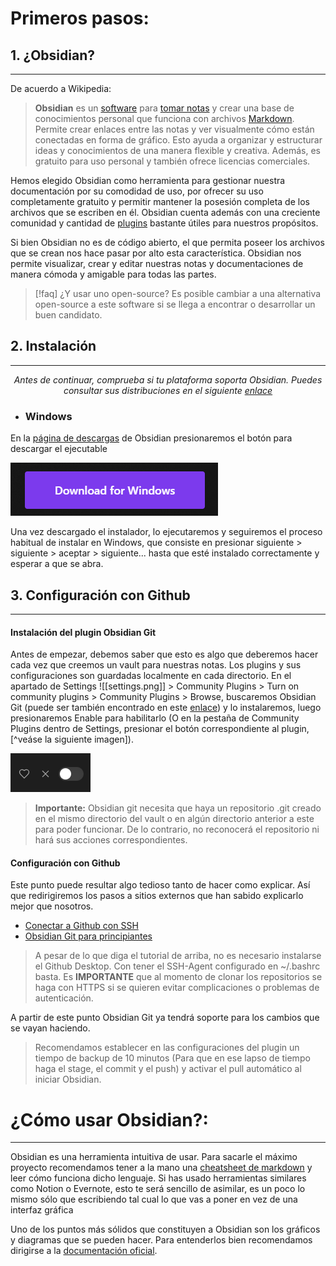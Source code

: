 # Primeros pasos:
## 1. ¿Obsidian?
---
De acuerdo a Wikipedia:
>**Obsidian** es un [software](https://es.wikipedia.org/wiki/Software "Software") para [tomar notas](https://es.wikipedia.org/wiki/Toma_de_notas "Toma de notas") y crear una base de conocimientos personal que funciona con archivos [Markdown](https://es.wikipedia.org/wiki/Markdown "Markdown"). Permite crear enlaces entre las notas y ver visualmente cómo están conectadas en forma de gráfico. Esto ayuda a organizar y estructurar ideas y conocimientos de una manera flexible y creativa. Además, es gratuito para uso personal y también ofrece licencias comerciales.

Hemos elegido Obsidian como herramienta para gestionar nuestra documentación por su comodidad de uso, por ofrecer su uso completamente gratuito y permitir mantener la posesión completa de los archivos que se escriben en él. Obsidian cuenta además con una creciente comunidad y cantidad de [plugins](https://obsidian.md/plugins) bastante útiles para nuestros propósitos.

Si bien Obsidian no es de código abierto, el que permita poseer los archivos que se crean nos hace pasar por alto esta característica. Obsidian nos permite visualizar, crear y editar nuestras notas y documentaciones de manera cómoda y amigable para todas las partes.

>[!faq] ¿Y usar uno open-source?
>Es posible cambiar a una alternativa open-source a este software si se llega a encontrar o desarrollar un buen candidato.

## 2. Instalación
---
<center><i>Antes de continuar, comprueba si tu plataforma soporta Obsidian. Puedes consultar sus distribuciones en el siguiente <a href="https://obsidian.md/download#platforms">enlace</a></i> </center>

- ### Windows
En la [página de descargas](https://obsidian.md/download) de Obsidian presionaremos el botón para descargar el ejecutable

![download button](./configure-obsidian-enviroment-IMG/download-button.png)

Una vez descargado el instalador, lo ejecutaremos y seguiremos el proceso habitual de instalar en Windows, que consiste en presionar siguiente > siguiente > aceptar > siguiente... hasta que esté instalado correctamente y esperar a que se abra.

## 3. Configuración con Github
---
#### Instalación del plugin Obsidian Git

Antes de empezar, debemos saber que esto es algo que deberemos hacer cada vez que creemos un vault para nuestras notas. Los plugins y sus configuraciones son guardadas localmente en cada directorio.
En el apartado de Settings ![[settings.png]]  > Community Plugins > Turn on community plugins > Community Plugins > Browse, buscaremos Obsidian Git (puede ser también encontrado en este [enlace](obsidian://show-plugin?id=obsidian-git)) y lo instalaremos, luego presionaremos Enable para habilitarlo (O en la pestaña de Community Plugins dentro de Settings, presionar el botón correspondiente al plugin, [^veáse la siguiente imagen]).

![plugin settings button](./configure-obsidian-enviroment-IMG/plugin-settings-button.png)

>**Importante:**
>Obsidian git necesita que haya un repositorio .git creado en el mismo directorio del vault o en algún directorio anterior a este para poder funcionar. De lo contrario, no reconocerá el repositorio ni hará sus acciones correspondientes.

#### Configuración con Github

Este punto puede resultar algo tedioso tanto de hacer como explicar. Así que redirigiremos los pasos a sitios externos que han sabido explicarlo mejor que nosotros.

-  [Conectar a Github con SSH](https://docs.github.com/es/authentication/connecting-to-github-with-ssh)
- [Obsidian Git para principiantes](https://dannyhatcher.com/obsidian-git-for-beginners/)

>A pesar de lo que diga el tutorial de arriba, no es necesario instalarse el Github Desktop. Con tener el SSH-Agent configurado en ~/.bashrc basta. Es **IMPORTANTE** que al momento de clonar los repositorios se haga con HTTPS si se quieren evitar complicaciones o problemas de autenticación.

A partir de este punto Obsidian Git ya tendrá soporte para los cambios que se vayan haciendo.


>Recomendamos establecer en las configuraciones del plugin un tiempo de backup de 10 minutos (Para que en ese lapso de tiempo haga el stage, el commit y el push) y activar el pull automático al iniciar Obsidian.

# ¿Cómo usar Obsidian?:
---
Obsidian es una herramienta intuitiva de usar. Para sacarle el máximo proyecto recomendamos tener a la mano una [cheatsheet de markdown](https://www.markdownguide.org/cheat-sheet/) y leer cómo funciona dicho lenguaje. Si has usado herramientas similares como Notion o Evernote, esto te será sencillo de asimilar, es un poco lo mismo sólo que escribiendo tal cual lo que vas a poner en vez de una interfaz gráfica

Uno de los puntos más sólidos que constituyen a Obsidian son los gráficos y diagramas que se pueden hacer. Para entenderlos bien recomendamos dirigirse a la [documentación oficial](https://help.obsidian.md/Editing+and+formatting/Advanced+formatting+syntax).
